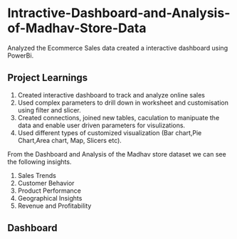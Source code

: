 # Intractive-Dashboard-and-Analysis-of-Madhav-Store-Data
Analyzed the Ecommerce Sales data created a interactive dashboard using PowerBi.
## Project Learnings
1) Created interactive dashboard to track and analyze online sales
2) Used complex parameters to drill down in worksheet and customisation using filter and slicer.
3) Created connections, joined new tables, caculation to manipuate the data and enable user driven parameters for visulizations.
4) Used different types of customized visualization (Bar chart,Pie Chart,Area chart, Map, Slicers etc).

From the Dashboard and Analysis of the Madhav store dataset we can see the following insights.
1) Sales Trends
2) Customer Behavior
3) Product Performance
4) Geographical Insights
5) Revenue and Profitability

## Dashboard
